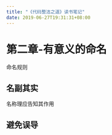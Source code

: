 ```yaml
---
title: "《代码整洁之道》读书笔记"
date: 2019-06-27T19:31:31+08:00
---
```


# 第二章-有意义的命名

命名规则

## 名副其实

名称理应告知其作用

## 避免误导


